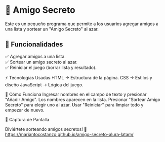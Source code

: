# 🎁 Amigo Secreto

Este es un pequeño programa que permite a los usuarios agregar amigos a una lista y sortear un "Amigo Secreto" al azar.

## 📌 Funcionalidades
✅ Agregar amigos a una lista.  
✅ Sortear un amigo secreto al azar.  
✅ Reiniciar el juego (borrar lista y resultado).  

⚡ Tecnologías Usadas
HTML → Estructura de la página.
CSS → Estilos y diseño
JavaScript → Lógica del juego.

🎯 Cómo Funciona
Ingresar nombres en el campo de texto y presionar "Añadir Amigo".
Los nombres aparecen en la lista.
Presionar "Sortear Amigo Secreto" para elegir uno al azar.
Usar "Reiniciar" para limpiar todo y empezar de nuevo.

📸 Captura de Pantalla

Diviértete sorteando amigos secretos! 🎉
https://mariantocostanzo.github.io/amigo-secreto-alura-latam/
